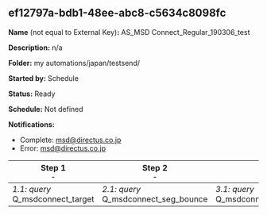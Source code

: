 ## ef12797a-bdb1-48ee-abc8-c5634c8098fc

**Name** (not equal to External Key)**:** AS_MSD Connect_Regular_190306_test

**Description:** n/a

**Folder:** my automations/japan/testsend/

**Started by:** Schedule

**Status:** Ready

**Schedule:** Not defined

**Notifications:**

* Complete: msd@directus.co.jp
* Error: msd@directus.co.jp

| Step 1<br>_<small>-</small>_ | Step 2<br>_<small>-</small>_ | Step 3<br>_<small>-</small>_ | Step 4<br>_<small>-</small>_ | Step 5<br>_<small>-</small>_ | Step 6<br>_<small>-</small>_ | Step 7<br>_<small>-</small>_ |
| --- | --- | --- | --- | --- | --- | --- |
| _1.1: query_<br>Q_msdconnect_target | _2.1: query_<br>Q_msdconnect_seg_bounce | _3.1: query_<br>Q_msdconnect_bounce_190131 | _4.1: query_<br>Q_msdconnect_seg_all_old190314 | _5.1: query_<br>Q_msdconnect_seg_all_ex | _6.1: query_<br>Q_msdconnect_seg_pharma_old190314 | _7.1: query_<br>Q_msdconnect_seg_doctor_old190314 |
